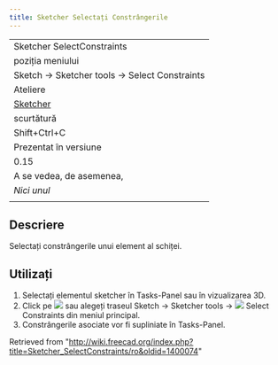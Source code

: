 ```yaml
---
title: Sketcher Selectați Constrângerile
---
```

|  |
| --- |
| Sketcher SelectConstraints |
| poziția meniului |
| Sketch → Sketcher tools → Select Constraints |
| Ateliere |
| [Sketcher](/Sketcher_Workbench "Sketcher Workbench") |
| scurtătură |
| Shift+Ctrl+C |
| Prezentat în versiune |
| 0.15 |
| A se vedea, de asemenea, |
| *Nici unul* |
|  |

## Descriere

Selectați constrângerile unui element al schiței.

## Utilizați

1. Selectați elementul sketcher în Tasks-Panel sau în vizualizarea 3D.
2. Click pe ![](/images/Sketcher_SelectConstraints.png) sau alegeți traseul  Sketch →  Sketcher tools → ![](/images/Sketcher_SelectConstraints.png) Select Constraints din meniul principal.
3. Constrângerile asociate vor fi supliniate în Tasks-Panel.

Retrieved from "<http://wiki.freecad.org/index.php?title=Sketcher_SelectConstraints/ro&oldid=1400074>"